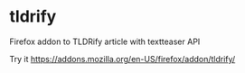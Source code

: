 tldrify
=======

 Firefox addon to TLDRify article with textteaser API
 
 
 Try it https://addons.mozilla.org/en-US/firefox/addon/tldrify/

